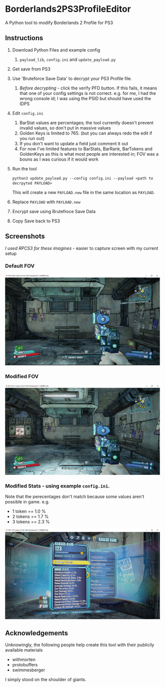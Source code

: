 # Borderlands2PS3ProfileEditor
A Python tool to modify Borderlands 2 Profile for PS3

## Instructions
1. Download Python Files and example config
   1. `payload_lib`, `config.ini` and `update_payload.py`
2. Get save from PS3    
2. Use 'Bruteforce Save Data' to decrypt your PS3 Profile file.
    1. *Before decrypting* - click the verify PFD button. If this fails, it means that one of your config settings is not correct. e.g. for me, I had the wrong console id; I was using the PSID but should have used the IDPS
3. Edit `config.ini`
    1. BarStat values are percentages; the tool currently doesn't prevent invalid values, so don't put in massive values
    2. Golden Keys is limited to 765. (but you can always redo the edit if you run out)    
    4. If you don't want to update a field just comment it out
    5. For now I've limited features to BarStats, BarRank, BarTokens and GoldenKeys as this is what most people are interested in; FOV was a bouns as I was curious if it would work
4. Run the tool

       python3 update_payload.py --config config.ini --payload <path to decrpyted PAYLOAD>
   
   This will create a new `PAYLOAD.new` file in the same location as `PAYLOAD`.
6. Replace `PAYLOAD` with `PAYLOAD.new`
7. Encrypt save using Brutefroce Save Data
8. Copy Save back to PS3

## Screenshots
*I used RPCS3 for these imagines* - easier to capture screen with my current setup

### Default FOV

![](/images/fov_70.png)

### Modified FOV

![](/images/fov_90.png)

### Modified Stats - using example `config.ini`.

Note that the perecentages don't match because some values aren't possible in game. e.g.
- 1 token == 1.0 %
- 2 tokens == 1.7 %
- 3 tokens == 2.3 %
  
![](/images/bar_stats.png)

## Acknowledgements
Unknowingly, the following people help create this tool with their publicily available materials
- withmorten
- protobuffers
- swimmesberger
  
I simply stood on the shoulder of giants.
